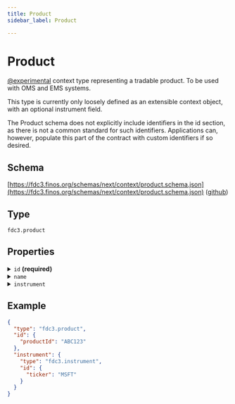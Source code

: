 ```yaml
---
title: Product
sidebar_label: Product

---
```


# Product

[@experimental](/docs/fdc3-compliance#experimental-features) context type representing a tradable product. To be used with OMS and EMS systems.

This type is currently only loosely defined as an extensible context object, with an optional instrument field.

The Product schema does not explicitly include identifiers in the id section, as there is not a common standard for such identifiers. Applications can, however, populate this part of the contract with custom identifiers if so desired.

## Schema

[https://fdc3.finos.org/schemas/next/context/product.schema.json](https://fdc3.finos.org/schemas/next/context/product.schema.json) ([github](https://github.com/finos/FDC3/tree/main/schemas/context/product.schema.json))

## Type

`fdc3.product`

## Properties

<details>
  <summary><code>id</code> <strong>(required)</strong></summary>

**type**: `object`

<details>
  <summary><code>Additional Properties</code></summary>

**type**: `string`

</details>

One or more identifiers that refer to the product. Specific key names for systems are expected to be standardized in future.

</details>

<details>
  <summary><code>name</code></summary>

**type**: `string`

A human-readable summary of the product.

</details>

<details>
  <summary><code>instrument</code></summary>

**type**: [Instrument](Instrument)

A financial instrument that relates to the definition of this product

</details>

## Example

```json
{
  "type": "fdc3.product",
  "id": {
    "productId": "ABC123"
  },
  "instrument": {
    "type": "fdc3.instrument",
    "id": {
      "ticker": "MSFT"
    }
  }
}
```

